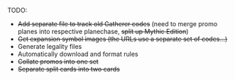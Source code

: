 TODO:

 - ~~Add separate file to track old Gatherer codes~~ (need to merge promo planes into respective planechase, ~~split up Mythic Edition~~)
 - ~~Get expansion symbol images (the URLs use a separate set of codes...)~~
 - Generate legality files
 - Automatically download and format rules
 - ~~Collate promos into one set~~
 - ~~Separate split cards into two cards~~
